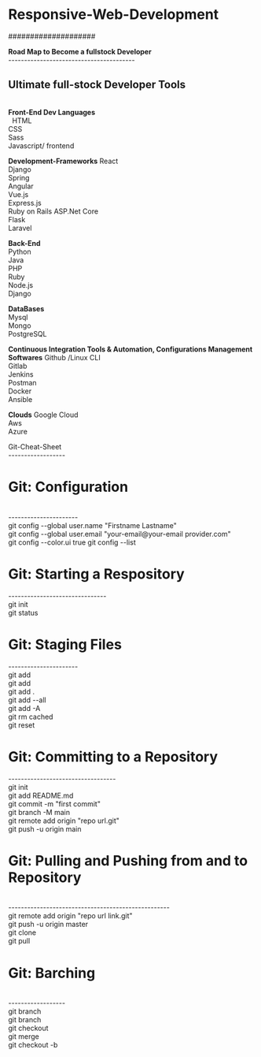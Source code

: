 # Responsive-Web-Development </br>
#################### </br>

<b>Road Map to Become a fullstock Developer</b> </br>
---------------------------------------- </br>
<h2>Ultimate full-stock Developer Tools </h2></br>
<b>Front-End Dev Languages</b> </br>
&nbsp;&nbsp;HTML </br>
    CSS </br>
    Sass </br>
    Javascript/ frontend </br>

<b>Development-Frameworks</b>
  React </br>
  Django </br>
  Spring </br>
  Angular </br>
  Vue.js </br>
  Express.js </br>
  Ruby on Rails
  ASP.Net Core </br>
  Flask </br>
  Laravel </br>

<b>Back-End</b> </br>
  Python </br>
  Java </br>
  PHP </br>
  Ruby </br>
  Node.js </br>
  Django </br>

<b>DataBases</b></br>
  Mysql </br>
  Mongo </br>
  PostgreSQL </br>

<b>Continuous Integration Tools & Automation, Configurations Management Softwares</b>
  Github /Linux CLI </br>
  Gitlab </br>
  Jenkins </br>
  Postman </br>
  Docker </br>
  Ansible </br>

<b>Clouds</b>
  Google Cloud </br>
  Aws </br>
  Azure

Git-Cheat-Sheet </br>
------------------ </br>
  <h1>Git: Configuration</h1> </br>
  ---------------------- </br>
    git config --global user.name "Firstname Lastname" </br>
    git config --global user.email "your-email@your-email provider.com" </br>
    git config --color.ui true </b>
    git config --list </br>


<h1>Git: Starting a Respository </h1>
------------------------------- </br>
  git init </br>
  git status </br>


<h1>Git: Staging Files </h1>
---------------------- </br>
  git add <file-name> </br>
  git add <file-name> <another-file-name> <yet-another-file-name> </br>
  git add . </br>
  git add --all </br>
  git add -A </br>
  git rm cached <file-name> </br>
  git reset <file-name>


<h1>Git: Committing to a Repository </h1>
---------------------------------- </br>
  git init </br>
  git add README.md </br>
  git commit -m "first commit" </br>
  git branch -M main </br>
  git remote add origin "repo url.git" </br>
  git push -u origin main </br>


<h1>Git: Pulling and Pushing from and to Repository </h1> </br>
--------------------------------------------------- </br>
  git remote add origin "repo url link.git" </br>
  git push -u origin master </br>
  git clone <clone-url> </br>
  git pull </br>


<h1> Git: Barching </h1> </br>
------------------ </br>
  git branch </br>
  git branch <name> </br>
  git checkout <branch-name> </br>
  git merge <branch-name> </br>
  git checkout -b <branch-name> </br>
